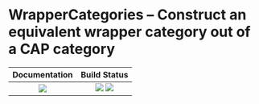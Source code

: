 <!-- BEGIN HEADER -->
# WrapperCategories – Construct an equivalent wrapper category out of a CAP category

| **Documentation**         | **Build Status**                                            |
|:-------------------------:|:-----------------------------------------------------------:|
| [![][docs-img]][docs-url] | [![][tests-img]][tests-url] [![][codecov-img]][codecov-url] |
<!-- END HEADER -->

<!-- BEGIN FOOTER -->
[docs-img]: https://img.shields.io/badge/docs-stable-blue.svg
[docs-url]: https://homalg-project.github.io/WrapperCategories/doc/chap0_mj.html

[tests-img]: https://github.com/homalg-project/WrapperCategories/workflows/Tests/badge.svg
[tests-url]: https://github.com/homalg-project/WrapperCategories/actions?query=workflow%3ATests

[codecov-img]: https://codecov.io/gh/homalg-project/WrapperCategories/branch/master/graph/badge.svg
[codecov-url]: https://codecov.io/gh/homalg-project/WrapperCategories
<!-- END FOOTER -->
